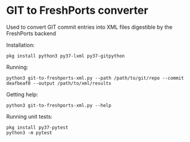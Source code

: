 GIT to FreshPorts converter
===========================

Used to convert GIT commit entries into XML files digestible by the FreshPorts backend

Installation:
```shell script
pkg install python3 py37-lxml py37-gitpython
```

Running:
```shell script
python3 git-to-freshports-xml.py --path /path/to/git/repo --commit deafbeaf0 --output /path/to/xml/results
```

Getting help:
```shell script
python3 git-to-freshports-xml.py --help
```

Running unit tests:
```shell script
pkg install py37-pytest
python3 -m pytest
```
